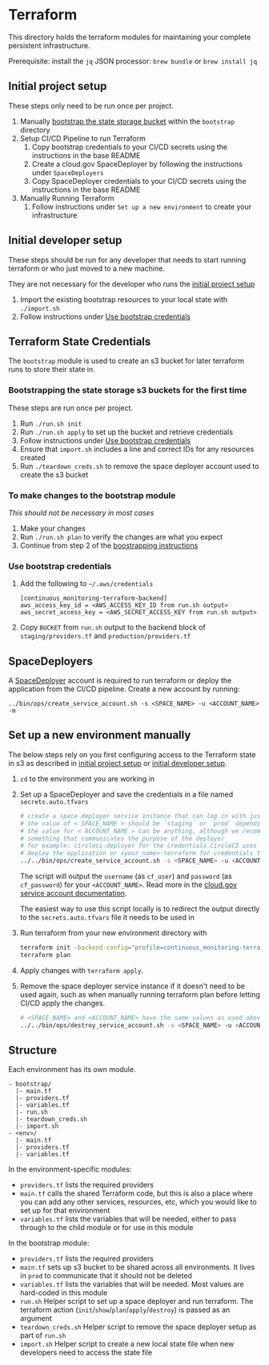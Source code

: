 # Terraform

This directory holds the terraform modules for maintaining your complete persistent infrastructure.

Prerequisite: install the `jq` JSON processor: `brew bundle` or `brew install jq`

## Initial project setup

These steps only need to be run once per project.

1. Manually [bootstrap the state storage bucket](#bootstrapping-the-state-storage-s3-buckets-for-the-first-time) within the `bootstrap` directory
1. Setup CI/CD Pipeline to run Terraform
    1. Copy bootstrap credentials to your CI/CD secrets using the instructions in the base README
    1. Create a cloud.gov SpaceDeployer by following the instructions under `SpaceDeployers`
    1. Copy SpaceDeployer credentials to your CI/CD secrets using the instructions in the base README
1. Manually Running Terraform
    1. Follow instructions under `Set up a new environment` to create your infrastructure

## Initial developer setup

These steps should be run for any developer that needs to start running terraform or who just moved to a new machine.

They are not necessary for the developer who runs the [initial project setup](#initial-project-setup)

1. Import the existing bootstrap resources to your local state with `./import.sh`
1. Follow instructions under [Use bootstrap credentials](#use-bootstrap-credentials)


## Terraform State Credentials

The `bootstrap` module is used to create an s3 bucket for later terraform runs to store their state in.

### Bootstrapping the state storage s3 buckets for the first time

These steps are run once per project.

1. Run `./run.sh init`
1. Run `./run.sh apply` to set up the bucket and retrieve credentials
1. Follow instructions under [Use bootstrap credentials](#use-bootstrap-credentials)
1. Ensure that `import.sh` includes a line and correct IDs for any resources created
1. Run `./teardown_creds.sh` to remove the space deployer account used to create the s3 bucket

### To make changes to the bootstrap module

*This should not be necessary in most cases*

1. Make your changes
1. Run `./run.sh plan` to verify the changes are what you expect
1. Continue from step 2 of the [boostrapping instructions](#bootstrapping-the-state-storage-s3-buckets-for-the-first-time)

### Use bootstrap credentials

1. Add the following to `~/.aws/credentials`
    ```
    [continuous_monitoring-terraform-backend]
    aws_access_key_id = <AWS_ACCESS_KEY_ID from run.sh output>
    aws_secret_access_key = <AWS_SECRET_ACCESS_KEY from run.sh output>
    ```

1. Copy `BUCKET` from `run.sh` output to the backend block of `staging/providers.tf` and `production/providers.tf`

## SpaceDeployers

A [SpaceDeployer](https://cloud.gov/docs/services/cloud-gov-service-account/) account is required to run terraform or
deploy the application from the CI/CD pipeline. Create a new account by running:

`../bin/ops/create_service_account.sh -s <SPACE_NAME> -u <ACCOUNT_NAME> -m`

## Set up a new environment manually

The below steps rely on you first configuring access to the Terraform state in s3 as described in [initial project setup](#initial-project-setup) or [initial developer setup](#initial-developer-setup).

1. `cd` to the environment you are working in

1. Set up a SpaceDeployer and save the credentials in a file named `secrets.auto.tfvars`
    ```bash
    # create a space deployer service instance that can log in with just a username and password
    # the value of < SPACE_NAME > should be `staging` or `prod` depending on where you are working
    # the value for < ACCOUNT_NAME > can be anything, although we recommend
    # something that communicates the purpose of the deployer
    # for example: circleci-deployer for the credentials CircleCI uses to
    # deploy the application or <your_name>-terraform for credentials to run terraform manually
    ../../bin/ops/create_service_account.sh -s <SPACE_NAME> -u <ACCOUNT_NAME> -m > secrets.auto.tfvars
    ```

    The script will output the `username` (as `cf_user`) and `password` (as `cf_password`) for your `<ACCOUNT_NAME>`. Read more in the [cloud.gov service account documentation](https://cloud.gov/docs/services/cloud-gov-service-account/).

    The easiest way to use this script locally is to redirect the output directly to the `secrets.auto.tfvars` file it needs to be used in

1. Run terraform from your new environment directory with
    ```bash
    terraform init -backend-config="profile=continuous_monitoring-terraform-backend"
    terraform plan
    ```

1. Apply changes with `terraform apply`.

1. Remove the space deployer service instance if it doesn't need to be used again, such as when manually running terraform plan before letting CI/CD apply the changes.
    ```bash
    # <SPACE_NAME> and <ACCOUNT_NAME> have the same values as used above.
    ../../bin/ops/destroy_service_account.sh -s <SPACE_NAME> -u <ACCOUNT_NAME>
    ```

## Structure

Each environment has its own module.

```
- bootstrap/
  |- main.tf
  |- providers.tf
  |- variables.tf
  |- run.sh
  |- teardown_creds.sh
  |- import.sh
- <env>/
  |- main.tf
  |- providers.tf
  |- variables.tf
```

In the environment-specific modules:
- `providers.tf` lists the required providers
- `main.tf` calls the shared Terraform code, but this is also a place where you can add any other services, resources, etc, which you would like to set up for that environment
- `variables.tf` lists the variables that will be needed, either to pass through to the child module or for use in this module

In the bootstrap module:
- `providers.tf` lists the required providers
- `main.tf` sets up s3 bucket to be shared across all environments. It lives in `prod` to communicate that it should not be deleted
- `variables.tf` lists the variables that will be needed. Most values are hard-coded in this module
- `run.sh` Helper script to set up a space deployer and run terraform. The terraform action (`init`/`show`/`plan`/`apply`/`destroy`) is passed as an argument
- `teardown_creds.sh` Helper script to remove the space deployer setup as part of `run.sh`
- `import.sh` Helper script to create a new local state file when new developers need to access the state file
